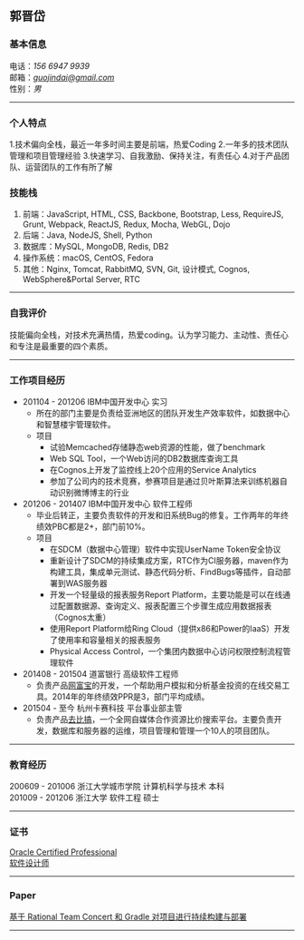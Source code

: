 ## 郭晋岱

### 基本信息
电话：*156 6947 9939*  
邮箱：*guojindai@gmail.com*  
性别：*男*  

*** 

### 个人特点
1.技术偏向全栈，最近一年多时间主要是前端，热爱Coding
2.一年多的技术团队管理和项目管理经验
3.快速学习、自我激励、保持关注，有责任心
4.对于产品团队、运营团队的工作有所了解

### 技能栈
1. 前端：JavaScript, HTML, CSS, Backbone, Bootstrap, Less, RequireJS, Grunt, Webpack, ReactJS, Redux, Mocha, WebGL, Dojo
2. 后端：Java, NodeJS, Shell, Python
3. 数据库：MySQL, MongoDB, Redis, DB2
4. 操作系统：macOS, CentOS, Fedora
5. 其他：Nginx, Tomcat, RabbitMQ, SVN, Git, 设计模式, Cognos, WebSphere&Portal Server, RTC

***

### 自我评价
技能偏向全栈，对技术充满热情，热爱coding。认为学习能力、主动性、责任心和专注是最重要的四个素质。

***

### 工作项目经历
- 201104 - 201206 IBM中国开发中心 实习
  - 所在的部门主要是负责给亚洲地区的团队开发生产效率软件，如数据中心和智慧楼宇管理软件。
  - 项目
    - 试验Memcached存储静态web资源的性能，做了benchmark
    - Web SQL Tool，一个Web访问的DB2数据库查询工具
    - 在Cognos上开发了监控线上20个应用的Service Analytics
    - 参加了公司内的技术竞赛，参赛项目是通过贝叶斯算法来训练机器自动识别微博博主的行业
- 201206 - 201407 IBM中国开发中心 软件工程师  
  - 毕业后转正，主要负责软件的开发和旧系统Bug的修复。工作两年的年终绩效PBC都是2+，部门前10%。
  - 项目  
    - 在SDCM（数据中心管理）软件中实现UserName Token安全协议
    - 重新设计了SDCM的持续集成方案，RTC作为CI服务器，maven作为构建工具，集成单元测试、静态代码分析、FindBugs等插件，自动部署到WAS服务器
    - 开发一个轻量级的报表服务Report Platform，主要功能是可以在线通过配置数据源、查询定义、报表配置三个步骤生成应用数据报表（Cognos太重）
    - 使用Report Platform给Ring Cloud（提供x86和Power的IaaS）开发了使用率和容量相关的报表服务
    - Physical Access Control，一个集团内数据中心访问权限控制流程管理软件
- 201408 - 201504 道富银行        高级软件工程师  
  - 负责产品[网富宝](http://www.wfbao.com.cn/)的开发，一个帮助用户模拟和分析基金投资的在线交易工具。2014年的年终绩效PPR是3，部门平均成绩。
- 201504 - 至今   杭州卡赛科技    平台事业部主管  
  - 负责产品[去比搞](http://qubigao.com/)，一个全网自媒体合作资源比价搜索平台。主要负责开发，数据库和服务器的运维，项目管理和管理一个10人的项目团队。

***

### 教育经历
200609 - 201006 浙江大学城市学院 计算机科学与技术 本科  
201009 - 201206 浙江大学 软件工程 硕士  

***

### 证书
[Oracle Certified Professional](https://en.wikipedia.org/wiki/Oracle_Certification_Program)  
[软件设计师](http://www.zjrjks.org/interIndex.do?method=list2&curPage=1&dir=/rjksw/ksjs/ksjbdyb)

***

### Paper
[基于 Rational Team Concert 和 Gradle 对项目进行持续构建与部署](http://www.ibm.com/developerworks/cn/rational/1309_rtcgradle_guojd/index.html)  

***



